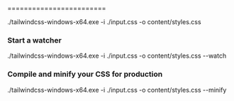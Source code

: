 
========================

./tailwindcss-windows-x64.exe -i ./input.css -o content/styles.css

### Start a watcher
./tailwindcss-windows-x64.exe -i ./input.css -o content/styles.css --watch

### Compile and minify your CSS for production
./tailwindcss-windows-x64.exe -i ./input.css -o content/styles.css --minify